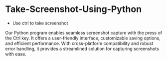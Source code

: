 # Take-Screenshot-Using-Python

- Use  ctrl to take screenshot 

Our Python program enables seamless screenshot capture with the press of the Ctrl key. It offers a user-friendly interface, customizable saving options, and efficient performance. With cross-platform compatibility and robust error handling, it provides a streamlined solution for capturing screenshots with ease.
